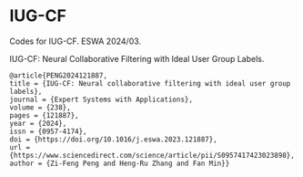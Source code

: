 # IUG-CF
Codes for IUG-CF. ESWA 2024/03.

IUG-CF: Neural Collaborative Filtering with ldeal User Group Labels.

```
@article{PENG2024121887,
title = {IUG-CF: Neural collaborative filtering with ideal user group labels},
journal = {Expert Systems with Applications},
volume = {238},
pages = {121887},
year = {2024},
issn = {0957-4174},
doi = {https://doi.org/10.1016/j.eswa.2023.121887},
url = {https://www.sciencedirect.com/science/article/pii/S0957417423023898},
author = {Zi-Feng Peng and Heng-Ru Zhang and Fan Min}}
```
